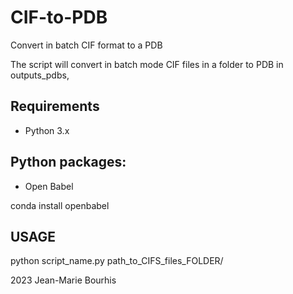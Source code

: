 # CIF-to-PDB
Convert in batch CIF format to a PDB 

The script will convert in batch mode CIF files in a folder to PDB in outputs_pdbs,
 
## Requirements
 - Python 3.x

## Python packages:
 - Open Babel

 conda install openbabel

## USAGE 

 python script_name.py path_to_CIFS_files_FOLDER/

 2023 Jean-Marie Bourhis 
